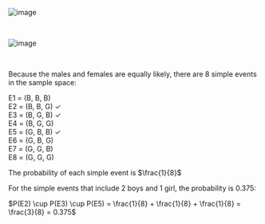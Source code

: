 
![image](https://github.com/user-attachments/assets/33f354f3-f302-42a3-a82a-096450b4bb4e)

<br/>

![image](https://github.com/user-attachments/assets/3ca82aef-0891-4e25-bb9a-b67ce12f28a3)

<br/>

Because the males and females are equally likely, there are 8 simple events in the sample space:

E1 = (B, B, B)  
E2 = (B, B, G) $\checkmark$    
E3 = (B, G, B) $\checkmark$    
E4 = (B, G, G)  
E5 = (G, B, B) $\checkmark$    
E6 = (G, B, G)  
E7 = (G, G, B)  
E8 = (G, G, G)  

The probability of each simple event is $\frac{1}{8}$

For the simple events that include 2 boys and 1 girl, the probability is 0.375:

$P(E2) \cup P(E3) \cup P(E5) = \frac{1}{8} + \frac{1}{8} + \frac{1}{8} = \frac{3}{8} = 0.375$
